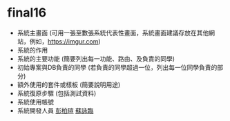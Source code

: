 # final16
* 系統主畫面 (可用一張至數張系統代表性畫面，系統畫面建議存放在其他網站，例如，https://imgur.com)
* 系統的作用 
* 系統的主要功能 (簡要列出每一功能、路由、及負責的同學)
* 初始專案與DB負責的同學 (若負責的同學超過一位，列出每一位同學負責的部分)
* 額外使用的套件或樣板 (簡要說明用途)
* 系統復原步驟 (包括測試資料)
* 系統使用帳號
* 系統開發人員
[彭柏瑄](https://github.com/aa349276)
[蘇詠臨](https://github.com/3A532035)
